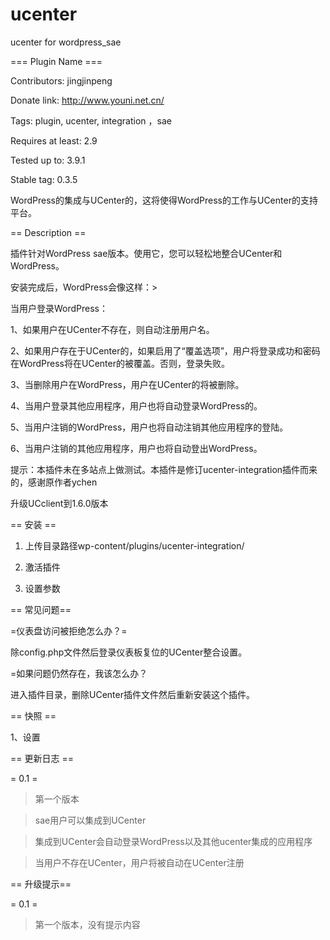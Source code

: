 ucenter
=======

ucenter for wordpress_sae

=== Plugin Name ===

Contributors: jingjinpeng

Donate link: http://www.youni.net.cn/

Tags: plugin, ucenter, integration ，sae

Requires at least: 2.9

Tested up to: 3.9.1

Stable tag: 0.3.5




WordPress的集成与UCenter的，这将使得WordPress的工作与UCenter的支持平台。




== Description ==




插件针对WordPress sae版本。使用它，您可以轻松地整合UCenter和WordPress。

安装完成后，WordPress会像这样：>

 

当用户登录WordPress：

1、如果用户在UCenter不存在，则自动注册用户名。

2、如果用户存在于UCenter的，如果启用了“覆盖选项”，用户将登录成功和密码在WordPress将在UCenter的被覆盖。否则，登录失败。

3、当删除用户在WordPress，用户在UCenter的将被删除。

4、当用户登录其他应用程序，用户也将自动登录WordPress的。

5、当用户注销的WordPress，用户也将自动注销其他应用程序的登陆。

6、当用户注销的其他应用程序，用户也将自动登出WordPress。







提示：本插件未在多站点上做测试。本插件是修订ucenter-integration插件而来的，感谢原作者ychen  




升级UCclient到1.6.0版本




== 安装 ==




1. 上传目录路径wp-content/plugins/ucenter-integration/

2. 激活插件

3. 设置参数




== 常见问题==




=仪表盘访问被拒绝怎么办？=




除config.php文件然后登录仪表板复位的UCenter整合设置。




=如果问题仍然存在，我该怎么办？




进入插件目录，删除UCenter插件文件然后重新安装这个插件。

== 快照 ==




1、设置




== 更新日志 ==




= 0.1 =

>第一个版本

>sae用户可以集成到UCenter

>集成到UCenter会自动登录WordPress以及其他ucenter集成的应用程序

>当用户不存在UCenter，用户将被自动在UCenter注册

== 升级提示==




= 0.1 =

> 第一个版本，没有提示内容

  

